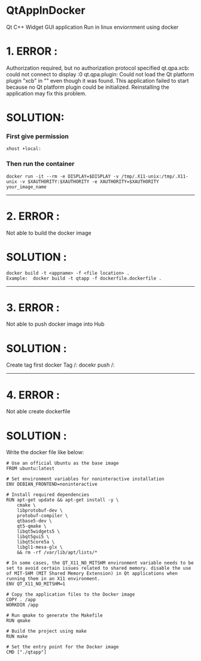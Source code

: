 # QtAppInDocker
Qt C++ Widget GUI application Run in linux enviornment using docker 

# 1. ERROR :

Authorization required, but no authorization protocol specified
qt.qpa.xcb: could not connect to display :0
qt.qpa.plugin: Could not load the Qt platform plugin "xcb" in "" even though it was found.
This application failed to start because no Qt platform plugin could be initialized. Reinstalling the application may fix this problem.

# SOLUTION:

### First give permission
    xhost +local:
### Then run the container
    docker run -it --rm -e DISPLAY=$DISPLAY -v /tmp/.X11-unix:/tmp/.X11-unix -v $XAUTHORITY:$XAUTHORITY -e XAUTHORITY=$XAUTHORITY your_image_name

----------------------------------------------------------------------------------------------------------------------------------------------
# 2. ERROR :

Not able to build the docker image

# SOLUTION :

    docker build -t <appname> -f <file location> .
    Example:  docker build -t qtapp -f dockerfile.dockerfile .

----------------------------------------------------------------------------------------------------------------------------------------------

# 3. ERROR :

Not able to push docker image into Hub

# SOLUTION :

Create tag first
    docker Tag <appname> <username>/<appname>:<version>
    docekr push <username>/<appname>:<version>

----------------------------------------------------------------------------------------------------------------------------------------------

# 4. ERROR :

Not able create dockerfile

# SOLUTION :

Write the docker file like below:
```
# Use an official Ubuntu as the base image
FROM ubuntu:latest

# Set environment variables for noninteractive installation
ENV DEBIAN_FRONTEND=noninteractive

# Install required dependencies
RUN apt-get update && apt-get install -y \
    cmake \
    libprotobuf-dev \
    protobuf-compiler \
    qtbase5-dev \
    qt5-qmake \
    libqt5widgets5 \
    libqt5gui5 \
    libqt5core5a \
    libgl1-mesa-glx \
    && rm -rf /var/lib/apt/lists/*
   
# In some cases, the QT_X11_NO_MITSHM environment variable needs to be set to avoid certain issues related to shared memory. disable the use of MIT-SHM (MIT Shared Memory Extension) in Qt applications when running them in an X11 environment.
ENV QT_X11_NO_MITSHM=1
   
# Copy the application files to the Docker image
COPY . /app
WORKDIR /app

# Run qmake to generate the Makefile
RUN qmake

# Build the project using make
RUN make

# Set the entry point for the Docker image
CMD ["./qtapp"]
```
